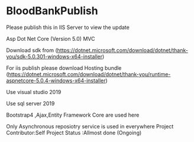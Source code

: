 # BloodBankPublish

Please publish this in IIS Server to view the update

Asp Dot Net Core (Version 5.0) MVC

Download sdk from (https://dotnet.microsoft.com/download/dotnet/thank-you/sdk-5.0.301-windows-x64-installer)

For iis publish please download Hosting bundle (https://dotnet.microsoft.com/download/dotnet/thank-you/runtime-aspnetcore-5.0.4-windows-x64-installer)

Use visual studio 2019

Use sql server 2019

Bootstrap4 ,Ajax,Entity Framework Core are used here

Only Asynchronous reposiotry service is used in everywhere
Project Contributor:Self
Project Status :Allmost done (Ongoing)
